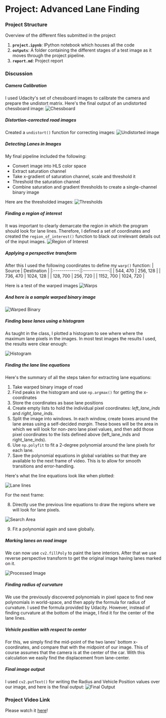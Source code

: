 # Project: Advanced Lane Finding

### Project Structure
Overview of the different files submitted in the project

1. **`project.ipynb`**: IPython notebook which houses all the code
2. **`outputs`**: A folder containing the different stages of a test image as it moves through the project pipeline.
3. **`report.md`**: Project report


### Discussion
##### Camera Calibration
I used Udacity's set of chessboard images to calibrate the camera and prepare the undistort matrix. Here's the final output of an undistorted chessboard image:
![Chessboard](outputs/calibration.jpg) 


##### Distortion-corrected road images
Created a `undistort()` function for correcting images:
![Undistorted image](outputs/undistortion.jpg) 

##### Detecting Lanes in Images
My final pipeline included the following:
* Convert image into HLS color space
* Extract saturation channel
* Take x-gradient of saturation channel, scale and threshold it
* Threshold the saturation channel
* Combine saturation and gradient thresholds to create a single-channel binary image

Here are the thresholded images:
![Thresholds](outputs/thresholding.jpg) 

##### Finding a region of interest
It was important to clearly demarcate the region in which the program should look for lane lines. Therefore, I defined a set of coordinates and created the `region_of_interest()` function to black out irrelevant details out of the input images.
![Region of Interest](outputs/roi.jpg)

##### Applying a perspective transform
After this I used the following coordinates to define my `warp()` function:
| Source        | Destination   | 
|:-------------:|:-------------:| 
| 544, 470      | 256, 128        | 
| 736, 470      | 1024, 128      |
| 128, 700     | 256, 720      |
| 1152, 700      | 1024, 720        |

Here is a test of the warped images
![Warps](outputs/warps.jpg)

##### And here is a sample warped binary image
![Warped Binary](outputs/warped_lanes.jpg)

##### Finding base lanes using a histogram
As taught in the class, I plotted a histogram to see where where the maximum lane pixels in the images. In most test images the results I used, the results were clear enough:

![Histogram](outputs/histogram.jpg)

##### Finding the lane line equations
Here's the summary of all the steps taken for extracting lane equations:
1. Take warped binary image of road
2. Find peaks in the histogram and use `np.argmax()` for getting the x-coordinates
3. Store the coordinates as base lane positions
4. Create empty lists to hold the individual pixel coordinates: *left_lane_inds* and *right_lane_inds*.
5. Split the image into windows. In each window, create boxes around the lane areas using a self-decided *margin*. These boxes will be the area in which we will look for non-zero lane pixel values, and then add those pixel coordinates to the lists defined above (left_lane_inds and right_lane_inds).
6. Use `np.polyfit` to fit a 2-degree polynomial around the lane pixels for each lane.
7. Save the polynomial equations in global variables so that they are available to the next frame of video. This is to allow for smooth transitions and error-handling.

Here's what the line equations look like when plotted:

![Lane lines](outputs/lines.jpg)

For the next frame:

8. Directly use the previous line equations to draw the regions where we will look for lane pixels.

![Search Area](outputs/search_area.jpg)

9. Fit a polynomial again and save globally.

##### Marking lanes on road image
We can now use `cv2.fillPoly` to paint the lane interiors. After that we use reverse perspective transform to get the original image having lanes marked on it.

![Processed Image](outputs/lanes.jpg)

##### Finding radius of curvature
We use the previously discovered polynomials in pixel space to find new polynomials in world-space, and then apply the formula for radius of curvature. I used the formula provided by Udacity. However, instead of finding curvature at the bottom of the image, I find it for the center of the lane lines.

##### Vehicle position with respect to center
For this, we simply find the mid-point of the two lanes' bottom x-coordinates, and compare that with the midpoint of our image. This of course assumes that the camera is at the center of the car. With this calculation we easily find the displacement from lane-center.

##### Final image output
I used `cv2.putText()` for writing the Radius and Vehicle Position values over our image, and here is the final output:
![Final Output](outputs/final_processed.jpg)


### Project Video Link
Please watch it [here](https://youtu.be/1BnR208cy7Q)!